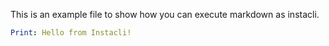 This is an example file to show how you can execute markdown as instacli.

```yaml instacli
Print: Hello from Instacli!
```
